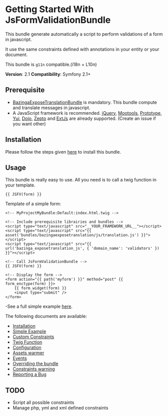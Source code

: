 Getting Started With JsFormValidationBundle
===========================================

This bundle generate automatically a script to perform validations of a form in javascript.

It use the same constraints defined with annotations in your entity or your document.

This bundle is `g11n` compatible.(i18n + L10n) 

**Version**: 2.1
**Compatibility**: Symfony 2.1+

## Prerequisite

* [BazingaExposeTranslationBundle](https://github.com/willdurand/BazingaExposeTranslationBundle) is mandatory. This bundle compute and translate messages in javascript.
* A JavaScript framework is recommended. [jQuery](http://jquery.com/), [Mootools](http://mootools.net), [Prototype](http://prototypejs.org), [Yui](http://yuilibrary.com/), [Dojo](http://dojotoolkit.org), [Zepto](http://zeptojs.com) and [ExtJs](http://sencha.com/products/extjs/) are already supported.
(Create an issue if you want other)

## Installation

Please follow the steps given [here](https://github.com/Abhoryo/APYJsFormValidationBundle/blob/master/Resources/doc/installation.md) to install this bundle.

## Usage

This bundle is really easy to use. All you need is to call a twig function in your template.

`{{ JSFV(form) }}`

Template of a simple form:


    <!-- MyProjectMyBundle:Default:index.html.twig -->

	<!-- Include prerequisite librairies and bundles -->
	<script type="text/javascript" src="__YOUR_FRAMEWORK_URL__"></script>
	<script type="text/javascript" src="{{ asset('bundles/bazingaexposetranslation/js/translation.js') }}"></script>
	<script type="text/javascript" src="{{ url('bazinga_exposetranslation_js', { 'domain_name': 'validators' }) }}"></script>

	<!-- Call JsFormValidationBundle -->
	{{ JSFV(form) }}

	<!-- Display the form -->
	<form action="{{ path('myform') }}" method="post" {{ form_enctype(form) }}>
		{{ form_widget(form) }}
		<input type="submit" />
	</form>


-See a full simple example [here](https://github.com/Abhoryo/APYJsFormValidationBundle/blob/master/Resources/doc/simple_example.md).

 The following documents are available:

* [Installation](https://github.com/Abhoryo/APYJsFormValidationBundle/blob/master/Resources/doc/installation.md)
* [Simple Example](https://github.com/Abhoryo/APYJsFormValidationBundle/blob/master/Resources/doc/simple_example.md)
* [Custom Constraints](https://github.com/Abhoryo/APYJsFormValidationBundle/blob/master/Resources/doc/add_your_constraints.md)
* [Twig Function](https://github.com/Abhoryo/APYJsFormValidationBundle/blob/master/Resources/doc/twig_function.md)
* [Configuration](https://github.com/Abhoryo/APYJsFormValidationBundle/blob/master/Resources/doc/configuration.md)
* [Assets warmer](https://github.com/Abhoryo/APYJsFormValidationBundle/blob/master/Resources/doc/assets_warmer.md)
* [Events](https://github.com/Abhoryo/APYJsFormValidationBundle/blob/master/Resources/doc/events.md)
* [Overriding the bundle](https://github.com/Abhoryo/APYJsFormValidationBundle/blob/master/Resources/doc/overriding_the_bundle.md)
* [Constraints warning](https://github.com/Abhoryo/APYJsFormValidationBundle/blob/master/Resources/doc/constraints_warning.md)
* [Reporting a Bug](https://github.com/Abhoryo/APYJsFormValidationBundle/blob/master/Resources/doc/reporting_issue.md)



## TODO

* Script all possible constraints
* Manage php, yml and xml defined constraints